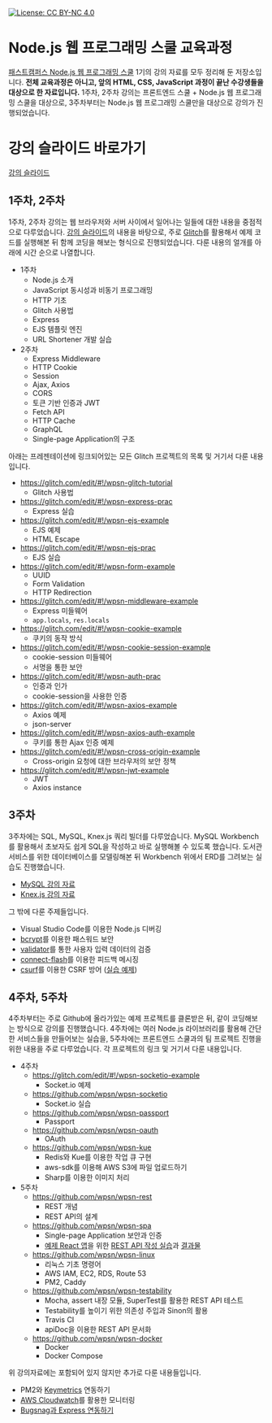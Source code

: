 [![License: CC BY-NC 4.0](https://img.shields.io/badge/License-CC%20BY--NC%204.0-lightgrey.svg)](https://creativecommons.org/licenses/by-nc/4.0/)

# Node.js 웹 프로그래밍 스쿨 교육과정

[패스트캠퍼스 Node.js 웹 프로그래밍 스쿨](http://school.fastcampus.co.kr/dev_wpsn/) 1기의 강의 자료를 모두 정리해 둔 저장소입니다. **전체 교육과정은 아니고, 앞의 HTML, CSS, JavaScript 과정이 끝난 수강생들을 대상으로 한 자료입니다.** 1주차, 2주차 강의는 프론트엔드 스쿨 + Node.js 웹 프로그래밍 스쿨을 대상으로, 3주차부터는 Node.js 웹 프로그래밍 스쿨만을 대상으로 강의가 진행되었습니다.

# 강의 슬라이드 바로가기

[강의 슬라이드](https://wpsn.github.io/wpsn-handout/)

## 1주차, 2주차

1주차, 2주차 강의는 웹 브라우저와 서버 사이에서 일어나는 일들에 대한 내용을 중점적으로 다루었습니다. [강의 슬라이드](https://wpsn.github.io/wpsn-handout/)의 내용을 바탕으로, 주로 [Glitch](https://glitch.com/)를 활용해서 예제 코드를 실행해본 뒤 함께 코딩을 해보는 형식으로 진행되었습니다. 다룬 내용의 얼개를 아래에 시간 순으로 나열합니다.

- 1주차
    - Node.js 소개
    - JavaScript 동시성과 비동기 프로그래밍
    - HTTP 기초
    - Glitch 사용법
    - Express
    - EJS 템플릿 엔진
    - URL Shortener 개발 실습
- 2주차
    - Express Middleware
    - HTTP Cookie
    - Session
    - Ajax, Axios
    - CORS
    - 토큰 기반 인증과 JWT
    - Fetch API
    - HTTP Cache
    - GraphQL
    - Single-page Application의 구조

아래는 프레젠테이션에 링크되어있는 모든 Glitch 프로젝트의 목록 및 거기서 다룬 내용입니다.

- <https://glitch.com/edit/#!/wpsn-glitch-tutorial>
    - Glitch 사용법
- <https://glitch.com/edit/#!/wpsn-express-prac>
    - Express 실습
- <https://glitch.com/edit/#!/wpsn-ejs-example>
    - EJS 예제
    - HTML Escape
- <https://glitch.com/edit/#!/wpsn-ejs-prac>
    - EJS 실습
- <https://glitch.com/edit/#!/wpsn-form-example>
    - UUID
    - Form Validation
    - HTTP Redirection
- <https://glitch.com/edit/#!/wpsn-middleware-example>
    - Express 미들웨어
    - `app.locals`, `res.locals`
- <https://glitch.com/edit/#!/wpsn-cookie-example>
    - 쿠키의 동작 방식
- <https://glitch.com/edit/#!/wpsn-cookie-session-example>
    - cookie-session 미들웨어
    - 서명을 통한 보안
- <https://glitch.com/edit/#!/wpsn-auth-prac>
    - 인증과 인가
    - cookie-session을 사용한 인증
- <https://glitch.com/edit/#!/wpsn-axios-example>
    - Axios 예제
    - json-server
- <https://glitch.com/edit/#!/wpsn-axios-auth-example>
    - 쿠키를 통한 Ajax 인증 예제
- <https://glitch.com/edit/#!/wpsn-cross-origin-example>
    - Cross-origin 요청에 대한 브라우저의 보안 정책
- <https://glitch.com/edit/#!/wpsn-jwt-example>
    - JWT
    - Axios instance

## 3주차

3주차에는 SQL, MySQL, Knex.js 쿼리 빌더를 다루었습니다. MySQL Workbench를 활용해서 초보자도 쉽게 SQL을 작성하고 바로 실행해볼 수 있도록 했습니다. 도서관 서비스를 위한 데이터베이스를 모델링해본 뒤 Workbench 위에서 ERD를 그려보는 실습도 진행했습니다.

- [MySQL 강의 자료](https://github.com/wpsn/wpsn-database)
- [Knex.js 강의 자료](https://github.com/wpsn/wpsn-knex)

그 밖에 다룬 주제들입니다.

- Visual Studio Code를 이용한 Node.js 디버깅
- [bcrypt](https://www.npmjs.com/package/bcrypt)를 이용한 패스워드 보안
- [validator](https://www.npmjs.com/package/validator)를 통한 사용자 입력 데이터의 검증
- [connect-flash](https://www.npmjs.com/package/connect-flash)를 이용한 피드백 메시징
- [csurf](https://www.npmjs.com/package/csurf)를 이용한 CSRF 방어 ([실습 예제](https://glitch.com/edit/#!/project/wpsn-csrf-example))

## 4주차, 5주차

4주차부터는 주로 Github에 올라가있는 예제 프로젝트를 클론받은 뒤, 같이 코딩해보는 방식으로 강의를 진행했습니다. 4주차에는 여러 Node.js 라이브러리를 활용해 간단한 서비스들을 만들어보는 실습을, 5주차에는 프론트엔드 스쿨과의 팀 프로젝트 진행을 위한 내용을 주로 다루었습니다. 각 프로젝트의 링크 및 거기서 다룬 내용입니다.

- 4주차
    - <https://glitch.com/edit/#!/wpsn-socketio-example>
        - Socket.io 예제
    - <https://github.com/wpsn/wpsn-socketio>
        - Socket.io 실습
    - <https://github.com/wpsn/wpsn-passport>
        - Passport
    - <https://github.com/wpsn/wpsn-oauth>
        - OAuth
    - <https://github.com/wpsn/wpsn-kue>
        - Redis와 Kue를 이용한 작업 큐 구현
        - aws-sdk를 이용해 AWS S3에 파일 업로드하기
        - Sharp를 이용한 이미지 처리
- 5주차
    - <https://github.com/wpsn/wpsn-rest>
        - REST 개념
        - REST API의 설계
    - <https://github.com/wpsn/wpsn-spa>
        - Single-page Application 보안과 인증
        - [예제 React 앱](https://github.com/wpsn/wpsn-todo-front)을 위한 [REST API 작성 실습](https://github.com/wpsn/wpsn-todo-back)과 [결과물](https://github.com/wpsn/wpsn-todo-back-impl)
    - <https://github.com/wpsn/wpsn-linux>
        - 리눅스 기초 명령어
        - AWS IAM, EC2, RDS, Route 53
        - PM2, Caddy
    - <https://github.com/wpsn/wpsn-testability>
        - Mocha, assert 내장 모듈, SuperTest를 활용한 REST API 테스트
        - Testability를 높이기 위한 의존성 주입과 Sinon의 활용
        - Travis CI
        - apiDoc을 이용한 REST API 문서화
    - <https://github.com/wpsn/wpsn-docker>
        - Docker
        - Docker Compose

위 강의자료에는 포함되어 있지 않지만 추가로 다룬 내용들입니다.

- PM2와 [Keymetrics](https://keymetrics.io/) 연동하기
- [AWS Cloudwatch](https://aws.amazon.com/ko/cloudwatch/)를 활용한 모니터링
- [Bugsnag과 Express 연동하기](https://docs.bugsnag.com/platforms/nodejs/express/)
